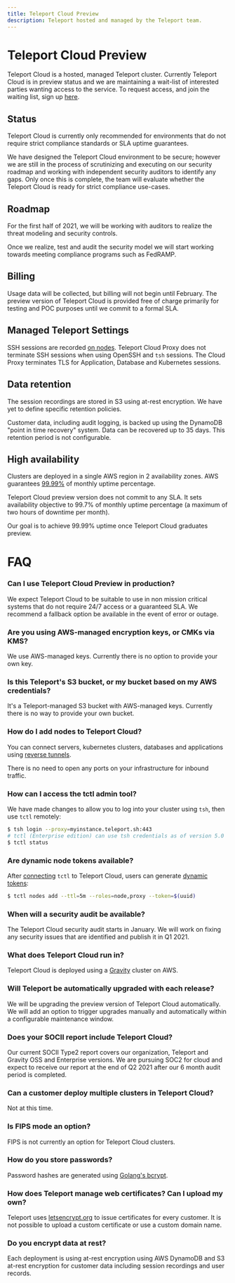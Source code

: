 ```yaml
---
title: Teleport Cloud Preview
description: Teleport hosted and managed by the Teleport team.
---
```


# Teleport Cloud Preview

Teleport Cloud is a hosted, managed Teleport cluster.
Currently Teleport Cloud is in preview status and we are maintaining a
wait-list of interested parties wanting access to the service.
To request access, and join the waiting list, sign up [here](https://goteleport.com/get-started/).

## Status

Teleport Cloud is currently only recommended for environments that do not require
strict compliance standards or SLA uptime guarantees.

We have designed the Teleport Cloud environment to be secure; however we are still in the process of
scrutinizing and executing on our security roadmap and working with independent security
auditors to identify any gaps. Only once this is complete, the team will evaluate
whether the Teleport Cloud is ready for strict compliance use-cases.

## Roadmap

For the first half of 2021, we will be working with auditors to realize the
threat modeling and security controls.

Once we realize, test and audit the security model we will start working towards meeting
compliance programs such as FedRAMP.

## Billing

Usage data will be collected, but billing will not begin until February.
The preview version of Teleport Cloud is provided free of charge primarily
for testing and POC purposes until we commit to a formal SLA.

## Managed Teleport Settings

SSH sessions are recorded [on nodes](../architecture/nodes.md#session-recording).
Teleport Cloud Proxy does not terminate SSH sessions when using OpenSSH and `tsh` sessions.
The Cloud Proxy terminates TLS for Application, Database and Kubernetes sessions.

## Data retention

The session recordings are stored in S3 using at-rest encryption.
We have yet to define specific retention policies.

Customer data, including audit logging, is backed up using the DynamoDB
"point in time recovery" system. Data can be recovered up to 35 days.
This retention period is not configurable.

## High availability

Clusters are deployed in a single AWS region in 2 availability zones.
AWS guarantees [99.99%](https://aws.amazon.com/compute/sla/) of monthly uptime percentage.

Teleport Cloud preview version does not commit to any SLA. It sets availability
objective to 99.7% of monthly uptime percentage (a maximum of two hours of downtime per month).

Our goal is to achieve 99.99% uptime once Teleport Cloud graduates preview.

# FAQ

### Can I use Teleport Cloud Preview in production?

We expect Teleport Cloud to be suitable to use in non mission critical systems
that do not require 24/7 access or a guaranteed SLA. We recommend a
fallback option be available in the event of error or outage.

### Are you using AWS-managed encryption keys, or CMKs via KMS?

We use AWS-managed keys. Currently there is no option to provide your own key.

### Is this Teleport's S3 bucket, or my bucket based on my AWS credentials?

It's a Teleport-managed S3 bucket with AWS-managed keys.
Currently there is no way to provide your own bucket.

### How do I add nodes to Teleport Cloud?

You can connect servers, kubernetes clusters, databases and applications
using [reverse tunnels](../admin-guide.md#adding-a-node-located-behind-nat).

There is no need to open any ports on your infrastructure for inbound traffic.

### How can I access the tctl admin tool?

We have made changes to allow you to log into your cluster using `tsh`, then use `tctl` remotely:

```bash
$ tsh login --proxy=myinstance.teleport.sh:443
# tctl (Enterprise edition) can use tsh credentials as of version 5.0
$ tctl status
```

### Are dynamic node tokens available?

After [connecting](#how-can-i-access-the-tctl-admin-tool) `tctl` to Teleport Cloud, users can generate
[dynamic tokens](../admin-guide.md#short-lived-dynamic-tokens):

```bash
$ tctl nodes add --ttl=5m --roles=node,proxy --token=$(uuid)
```

### When will a security audit be available?

The Teleport Cloud security audit starts in January.
We will work on fixing any security issues that are identified and
publish it in Q1 2021.

### What does Teleport Cloud run in?

Teleport Cloud is deployed using a [Gravity](https://github.com/gravitational/gravity)
cluster on AWS.

### Will Teleport be automatically upgraded with each release?

We will be upgrading the preview version of Teleport Cloud automatically.
We will add an option to trigger upgrades manually and automatically
within a configurable maintenance window.

### Does your SOCII report include Teleport Cloud?

Our current SOCII Type2 report covers our organization, Teleport and Gravity OSS and Enterprise versions.
We are pursuing SOC2 for cloud and expect to receive our report at the end of Q2 2021
after our 6 month audit period is completed.

### Can a customer deploy multiple clusters in Teleport Cloud?

Not at this time.

### Is FIPS mode an option?

FIPS is not currently an option for Teleport Cloud clusters.

### How do you store passwords?

Password hashes are generated using
[Golang's bcrypt](https://pkg.go.dev/golang.org/x/crypto/bcrypt).

### How does Teleport manage web certificates? Can I upload my own?

Teleport uses [letsencrypt.org](https://letsencrypt.org/) to issue
certificates for every customer. It is not possible to upload a custom
certificate or use a custom domain name.

### Do you encrypt data at rest?

Each deployment is using at-rest encryption using AWS DynamoDB and S3 at-rest encryption
for customer data including session recordings and user records.
